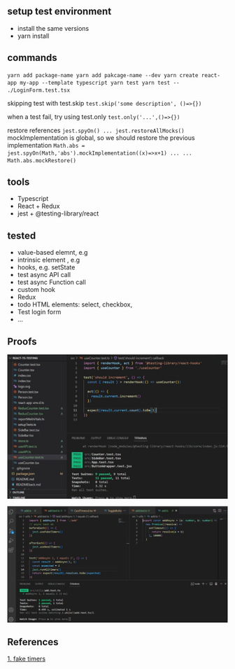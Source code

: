 ## setup test environment

- install the same versions
- yarn install

## commands

`yarn add package-name yarn add pakcage-name --dev yarn create react-app my-app --template typescript yarn test yarn test -- ./LoginForm.test.tsx`

skipping test with test.skip
`test.skip('some description', ()=>{})`

when a test fail, try using test.only
`test.only('...',()=>{})`

restore references
`jest.spyOn() ... jest.restoreAllMocks()`
mockImplementation is global, so we should restore the previous implementation
`Math.abs = jest.spyOn(Math,'abs').mockImplementation((x)=>x+1) ... ... Math.abs.mockRestore()`

## tools

- Typescript
- React + Redux
- jest + @testing-library/react

## tested

- value-based elemnt, e.g <CustomCompnent />
- intrinsic element , e.g <div >
- hooks, e.g. setState
- test async API call
- test async Function call
- custom hook
- Redux
- todo HTML elements: select, checkbox,
- Test login form
- ...

## Proofs

![test-result](./public/screenshot.jpg)

![async-test](./public/async-function-test.jpg)

## References

[1. fake timers](https://onestepcode.com/testing-library-user-event-with-fake-timers)
